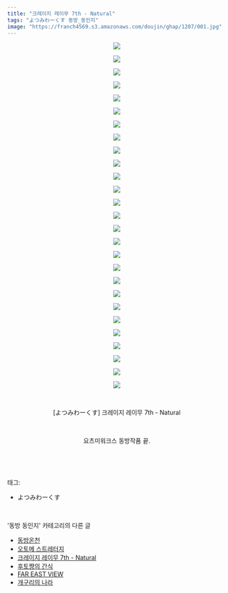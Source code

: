 ```yaml
---
title: "크레이지 레이무 7th - Natural"
tags: "よつみわーくす 동방_동인지"
image: "https://franch4569.s3.amazonaws.com/doujin/ghap/1207/001.jpg"
---
```

<div class="article">
<p style="text-align: center; clear: none; float: none;"><img src="{{ site.imgserver2 }}/ghap/1207/001.jpg"/></p>
<p style="text-align: center; clear: none; float: none;"><img src="{{ site.imgserver2 }}/ghap/1207/002.jpg"/></p>
<p style="text-align: center; clear: none; float: none;"><img src="{{ site.imgserver2 }}/ghap/1207/003.jpg"/></p>
<p style="text-align: center; clear: none; float: none;"><img src="{{ site.imgserver2 }}/ghap/1207/004.jpg"/></p>
<p style="text-align: center; clear: none; float: none;"><img src="{{ site.imgserver2 }}/ghap/1207/005.jpg"/></p>
<p style="text-align: center; clear: none; float: none;"><img src="{{ site.imgserver2 }}/ghap/1207/006.jpg"/></p>
<p style="text-align: center; clear: none; float: none;"><img src="{{ site.imgserver2 }}/ghap/1207/007.jpg"/></p>
<p style="text-align: center; clear: none; float: none;"><img src="{{ site.imgserver2 }}/ghap/1207/008.jpg"/></p>
<p style="text-align: center; clear: none; float: none;"><img src="{{ site.imgserver2 }}/ghap/1207/009.jpg"/></p>
<p style="text-align: center; clear: none; float: none;"><img src="{{ site.imgserver2 }}/ghap/1207/010.jpg"/></p>
<p style="text-align: center; clear: none; float: none;"><img src="{{ site.imgserver2 }}/ghap/1207/011.jpg"/></p>
<p style="text-align: center; clear: none; float: none;"><img src="{{ site.imgserver2 }}/ghap/1207/012.jpg"/></p>
<p style="text-align: center; clear: none; float: none;"><img src="{{ site.imgserver2 }}/ghap/1207/013.jpg"/></p>
<p style="text-align: center; clear: none; float: none;"><img src="{{ site.imgserver2 }}/ghap/1207/014.jpg"/></p>
<p style="text-align: center; clear: none; float: none;"><img src="{{ site.imgserver2 }}/ghap/1207/015.jpg"/></p>
<p style="text-align: center; clear: none; float: none;"><img src="{{ site.imgserver2 }}/ghap/1207/016.jpg"/></p>
<p style="text-align: center; clear: none; float: none;"><img src="{{ site.imgserver2 }}/ghap/1207/017.jpg"/></p>
<p style="text-align: center; clear: none; float: none;"><img src="{{ site.imgserver2 }}/ghap/1207/018.jpg"/></p>
<p style="text-align: center; clear: none; float: none;"><img src="{{ site.imgserver2 }}/ghap/1207/019.jpg"/></p>
<p style="text-align: center; clear: none; float: none;"><img src="{{ site.imgserver2 }}/ghap/1207/020.jpg"/></p>
<p style="text-align: center; clear: none; float: none;"><img src="{{ site.imgserver2 }}/ghap/1207/021.jpg"/></p>
<p style="text-align: center; clear: none; float: none;"><img src="{{ site.imgserver2 }}/ghap/1207/022.jpg"/></p>
<p style="text-align: center; clear: none; float: none;"><img src="{{ site.imgserver2 }}/ghap/1207/023.jpg"/></p>
<p style="text-align: center; clear: none; float: none;"><img src="{{ site.imgserver2 }}/ghap/1207/024.jpg"/></p>
<p style="text-align: center; clear: none; float: none;"><img src="{{ site.imgserver2 }}/ghap/1207/025.jpg"/></p>
<p style="text-align: center; clear: none; float: none;"><img src="{{ site.imgserver2 }}/ghap/1207/026.jpg"/></p>
<p style="text-align: center; clear: none; float: none;"><img src="{{ site.imgserver2 }}/ghap/1207/027.jpg"/></p>
<p style="text-align: center; clear: none; float: none;"><br/></p>
<p style="text-align: center; clear: none; float: none;">[よつみわーくす] 크레이지 레이무 7th - Natural</p>
<p style="text-align: center; clear: none; float: none;"><br/></p>
<p style="text-align: center; clear: none; float: none;">요츠미워크스 동방작품 끝.</p>
<p><br/></p>
</div><br/>
<div class="tagTrail">
<p>태그: </p>
<ul>
<li>よつみわーくす</li>
</ul>
</div><br/>
<div class="another">
<p>'동방 동인지' 카테고리의 다른 글</p>
<ul>
<li><a href="/ghap_1209">동방온천</a></li>
<li><a href="/ghap_1208">오토메 스트레터지</a></li>
<li><a href="/ghap_1207">크레이지 레이무 7th - Natural</a></li>
<li><a href="/ghap_1206">후토쨩의 간식</a></li>
<li><a href="/ghap_1203">FAR EAST VIEW</a></li>
<li><a href="/ghap_1202">개구리의 나라</a></li>
</ul>
</div><br/>
<div class="cb_module cb_fluid">
<div class="cb_wrt cb_profile">
</div><!-- commentList close -->
</div><br/>
